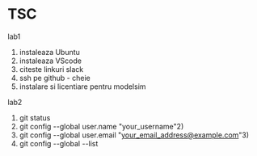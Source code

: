 # TSC

lab1
1. instaleaza Ubuntu
2. instaleaza VScode
3. citeste linkuri slack
4. ssh pe github - cheie
5. instalare si licentiare pentru modelsim


lab2
1. git status
2. git config --global user.name "your_username"2)
3. git config --global user.email "your_email_address@example.com"3) 
4. git config --global --list